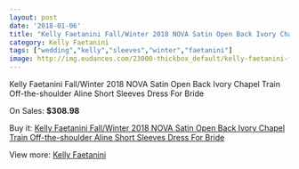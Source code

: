 ```yaml
---
layout: post
date: '2018-01-06'
title: "Kelly Faetanini Fall/Winter 2018 NOVA Satin Open Back Ivory Chapel Train Off-the-shoulder Aline Short Sleeves Dress For Bride"
category: Kelly Faetanini
tags: ["wedding","kelly","sleeves","winter","faetanini"]
image: http://img.eudances.com/23000-thickbox_default/kelly-faetanini-fall-winter-2018-nova-satin-open-back-ivory-chapel-train-off-the-shoulder-aline-short-sleeves-dress-for-bride.jpg
---
```

Kelly Faetanini Fall/Winter 2018 NOVA Satin Open Back Ivory Chapel Train Off-the-shoulder Aline Short Sleeves Dress For Bride

On Sales: **$308.98**
<a href="https://www.eudances.com/en/kelly-faetanini/7353-kelly-faetanini-fall-winter-2018-nova-satin-open-back-ivory-chapel-train-off-the-shoulder-aline-short-sleeves-dress-for-bride.html"><amp-img layout="responsive" width="600" height="600" src="//img.eudances.com/23000-thickbox_default/kelly-faetanini-fall-winter-2018-nova-satin-open-back-ivory-chapel-train-off-the-shoulder-aline-short-sleeves-dress-for-bride.jpg" alt="Kelly Faetanini Fall/Winter 2018 NOVA Satin Open Back Ivory Chapel Train Off-the-shoulder Aline Short Sleeves Dress For Bride 0" /></a>
<a href="https://www.eudances.com/en/kelly-faetanini/7353-kelly-faetanini-fall-winter-2018-nova-satin-open-back-ivory-chapel-train-off-the-shoulder-aline-short-sleeves-dress-for-bride.html"><amp-img layout="responsive" width="600" height="600" src="//img.eudances.com/23002-thickbox_default/kelly-faetanini-fall-winter-2018-nova-satin-open-back-ivory-chapel-train-off-the-shoulder-aline-short-sleeves-dress-for-bride.jpg" alt="Kelly Faetanini Fall/Winter 2018 NOVA Satin Open Back Ivory Chapel Train Off-the-shoulder Aline Short Sleeves Dress For Bride 1" /></a>
<a href="https://www.eudances.com/en/kelly-faetanini/7353-kelly-faetanini-fall-winter-2018-nova-satin-open-back-ivory-chapel-train-off-the-shoulder-aline-short-sleeves-dress-for-bride.html"><amp-img layout="responsive" width="600" height="600" src="//img.eudances.com/23001-thickbox_default/kelly-faetanini-fall-winter-2018-nova-satin-open-back-ivory-chapel-train-off-the-shoulder-aline-short-sleeves-dress-for-bride.jpg" alt="Kelly Faetanini Fall/Winter 2018 NOVA Satin Open Back Ivory Chapel Train Off-the-shoulder Aline Short Sleeves Dress For Bride 2" /></a>

Buy it: [Kelly Faetanini Fall/Winter 2018 NOVA Satin Open Back Ivory Chapel Train Off-the-shoulder Aline Short Sleeves Dress For Bride](https://www.eudances.com/en/kelly-faetanini/7353-kelly-faetanini-fall-winter-2018-nova-satin-open-back-ivory-chapel-train-off-the-shoulder-aline-short-sleeves-dress-for-bride.html "Kelly Faetanini Fall/Winter 2018 NOVA Satin Open Back Ivory Chapel Train Off-the-shoulder Aline Short Sleeves Dress For Bride")

View more: [Kelly Faetanini](https://www.eudances.com/en/114-kelly-faetanini "Kelly Faetanini")